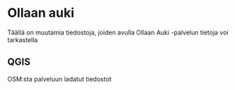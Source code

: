 # Ollaan auki

Täällä on muutamia tiedostoja, joiden avulla Ollaan Auki -palvelun tietoja voi tarkastella

## QGIS

OSM:sta palveluun ladatut tiedostot


